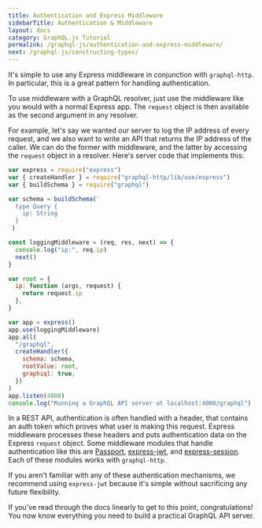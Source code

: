 ```yaml
---
title: Authentication and Express Middleware
sidebarTitle: Authentication & Middleware
layout: docs
category: GraphQL.js Tutorial
permalink: /graphql-js/authentication-and-express-middleware/
next: /graphql-js/constructing-types/
---
```


It's simple to use any Express middleware in conjunction with `graphql-http`. In particular, this is a great pattern for handling authentication.

To use middleware with a GraphQL resolver, just use the middleware like you would with a normal Express app. The `request` object is then available as the second argument in any resolver.

For example, let's say we wanted our server to log the IP address of every request, and we also want to write an API that returns the IP address of the caller. We can do the former with middleware, and the latter by accessing the `request` object in a resolver. Here's server code that implements this:

```javascript
var express = require("express")
var { createHandler } = require("graphql-http/lib/use/express")
var { buildSchema } = require("graphql")

var schema = buildSchema(`
  type Query {
    ip: String
  }
`)

const loggingMiddleware = (req, res, next) => {
  console.log("ip:", req.ip)
  next()
}

var root = {
  ip: function (args, request) {
    return request.ip
  },
}

var app = express()
app.use(loggingMiddleware)
app.all(
  "/graphql",
  createHandler({
    schema: schema,
    rootValue: root,
    graphiql: true,
  })
)
app.listen(4000)
console.log("Running a GraphQL API server at localhost:4000/graphql")
```

In a REST API, authentication is often handled with a header, that contains an auth token which proves what user is making this request. Express middleware processes these headers and puts authentication data on the Express `request` object. Some middleware modules that handle authentication like this are [Passport](http://passportjs.org/), [express-jwt](https://github.com/auth0/express-jwt), and [express-session](https://github.com/expressjs/session). Each of these modules works with `graphql-http`.

If you aren't familiar with any of these authentication mechanisms, we recommend using `express-jwt` because it's simple without sacrificing any future flexibility.

If you've read through the docs linearly to get to this point, congratulations! You now know everything you need to build a practical GraphQL API server.
